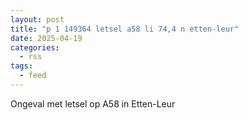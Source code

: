 ```yaml
---
layout: post
title: "p 1 149364 letsel a58 li 74,4 n etten-leur"
date: 2025-04-19
categories: 
  - rss
tags: 
  - feed
---
```


Ongeval met letsel op A58 in Etten-Leur

